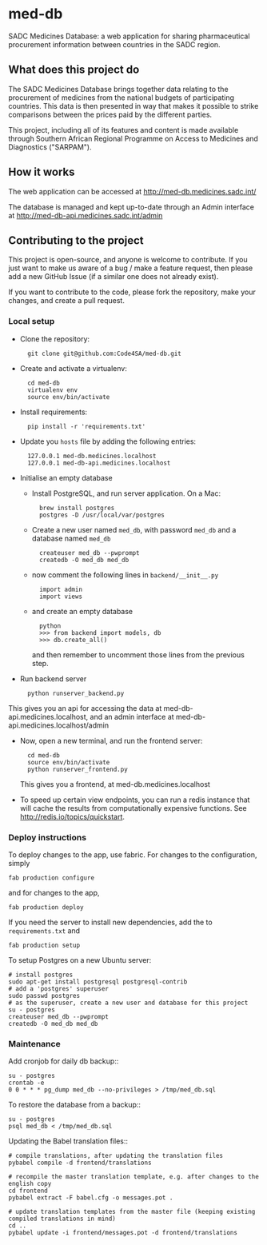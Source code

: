 med-db
================

SADC Medicines Database: a web application for sharing pharmaceutical procurement information between
countries in the SADC region.


## What does this project do

The SADC Medicines Database brings together data relating to the procurement of medicines from the national
budgets of participating countries. This data is then presented in way that makes it possible to strike
comparisons between the prices paid by the different parties.

This project, including all of its features and content is made available through Southern African Regional
Programme on Access to Medicines and Diagnostics ("SARPAM").


## How it works

The web application can be accessed at http://med-db.medicines.sadc.int/

The database is managed and kept up-to-date through an Admin interface at http://med-db-api.medicines.sadc.int/admin

## Contributing to the project

This project is open-source, and anyone is welcome to contribute. If you just want to make us aware of a bug / make
a feature request, then please add a new GitHub Issue (if a similar one does not already exist).

If you want to contribute to the code, please fork the repository, make your changes, and create a pull request.

### Local setup

* Clone the repository:

        git clone git@github.com:Code4SA/med-db.git

* Create and activate a virtualenv:

        cd med-db
        virtualenv env
        source env/bin/activate

* Install requirements:

        pip install -r 'requirements.txt'

* Update you `hosts` file by adding the following entries:

        127.0.0.1 med-db.medicines.localhost
        127.0.0.1 med-db-api.medicines.localhost

* Initialise an empty database

    * Install PostgreSQL, and run server application. On a Mac:

            brew install postgres
            postgres -D /usr/local/var/postgres

    * Create a new user named `med_db`, with password `med_db` and a database named `med_db`

            createuser med_db --pwprompt
            createdb -O med_db med_db

    * now comment the following lines in `backend/__init__.py`

            import admin
            import views

    * and create an empty database

            python
            >>> from backend import models, db
            >>> db.create_all()

        and then remember to uncomment those lines from the previous step.

* Run backend server

        python runserver_backend.py

This gives you an api for accessing the data at med-db-api.medicines.localhost, and an admin interface
at med-db-api.medicines.localhost/admin

* Now, open a new terminal, and run the frontend server:

        cd med-db
        source env/bin/activate
        python runserver_frontend.py

    This gives you a frontend, at med-db.medicines.localhost

* To speed up certain view endpoints, you can run a redis instance that will cache the results from computationally
expensive functions. See http://redis.io/topics/quickstart.


### Deploy instructions

To deploy changes to the app, use fabric. For changes to the configuration, simply

    fab production configure

and for changes to the app,

    fab production deploy

If you need the server to install new dependencies, add the to `requirements.txt` and

    fab production setup

To setup Postgres on a new Ubuntu server:

    # install postgres
    sudo apt-get install postgresql postgresql-contrib
    # add a 'postgres' superuser
    sudo passwd postgres
    # as the superuser, create a new user and database for this project
    su - postgres
    createuser med_db --pwprompt
    createdb -O med_db med_db


### Maintenance


Add cronjob for daily db backup::

    su - postgres
    crontab -e
    0 0 * * * pg_dump med_db --no-privileges > /tmp/med_db.sql


To restore the database from a backup::

    su - postgres
    psql med_db < /tmp/med_db.sql


Updating the Babel translation files::

    # compile translations, after updating the translation files
    pybabel compile -d frontend/translations

    # recompile the master translation template, e.g. after changes to the english copy
    cd frontend
    pybabel extract -F babel.cfg -o messages.pot .

    # update translation templates from the master file (keeping existing compiled translations in mind)
    cd ..
    pybabel update -i frontend/messages.pot -d frontend/translations


